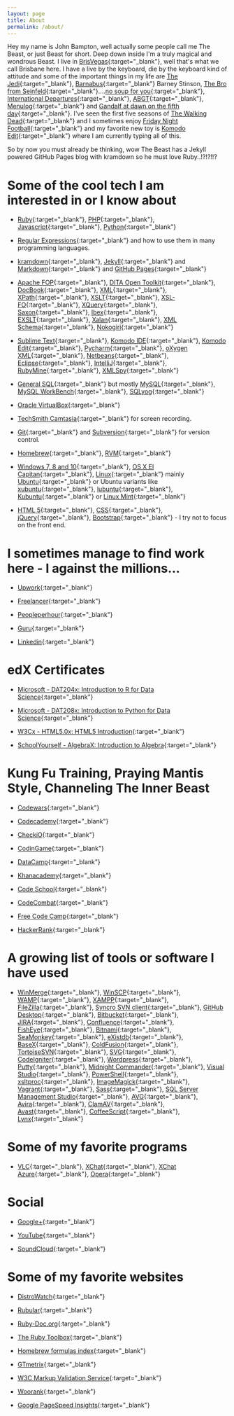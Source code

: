 ```yaml
---
layout: page
title: About
permalink: /about/
---
```


Hey my name is John Bampton, well actually some people call me The Beast, or just Beast for short.  Deep down inside I'm a truly magical and wondrous Beast. I live in [BrisVegas](https://en.wikipedia.org/wiki/Brisbane){:target="_blank"}, well that's what we call Brisbane here.
I have a live by the keyboard, die by the keyboard kind of attitude and some of the important things in my life are [The Jedi](
https://www.google.com.au/search?q=jedi+master&tbm=isch&tbo=u&source=univ&sa=X&ved=0ahUKEwiZgqHXk9zLAhXkYaYKHW05CB4QsAQIPA&biw=1285&bih=1415){:target="_blank"}, [Barnabus](
https://en.wikipedia.org/wiki/Barney_Stinson){:target="_blank"} Barney Stinson, [The Bro from Seinfeld](
https://www.google.com.au/search?q=seinfeld+the+bro&espv=2&biw=1285&bih=1415&tbm=isch&tbo=u&source=univ&sa=X&ved=0ahUKEwjhtLvDlNzLAhWC5qYKHczfC3cQsAQIIw){:target="_blank"}....[no soup for you](
https://www.google.com.au/search?q=no+soup+for+you&espv=2&biw=1216&bih=1391&source=lnms&tbm=isch&sa=X&ved=0ahUKEwiyoY6uluLNAhVGsJQKHQW1A1UQ_AUIBigB){:target="_blank"}, [International Departures](
https://www.mixcloud.com/internationaldepartures/){:target="_blank"}, [ABGT](
http://www.aboveandbeyond.nu/abgt){:target="_blank"}, [Menulog](
https://www.menulog.com.au/){:target="_blank"} and [Gandalf at dawn on the fifth day](https://www.youtube.com/watch?v=mNMk0XGa0bQ){:target="_blank"}. I've seen the first five seasons of [The Walking Dead](
http://www.amc.com/shows/the-walking-dead){:target="_blank"} and I sometimes enjoy [Friday Night Football](
http://www.nrl.com/){:target="_blank"} and my favorite new toy is [Komodo Edit](
http://komodoide.com/komodo-edit/){:target="_blank"} where I am currently typing all of this.

So by now you must already be thinking, wow The Beast has a Jekyll powered GitHub Pages blog with kramdown so he must love Ruby..!?!?!!?

**Some of the cool tech I am interested in or I know about**
======================================================

- [Ruby](https://www.ruby-lang.org/en/){:target="_blank"}, [PHP](
http://php.net/){:target="_blank"}, [Javascript](
https://en.wikipedia.org/wiki/JavaScript){:target="_blank"}, [Python](
https://www.python.org/){:target="_blank"}

- [Regular Expressions](https://en.wikipedia.org/wiki/Regular_expression){:target="_blank"} and how to use them in many programming languages.

- [kramdown](http://kramdown.gettalong.org/index.html){:target="_blank"}, [Jekyll](
https://jekyllrb.com/){:target="_blank"}   and [Markdown](
https://en.wikipedia.org/wiki/Markdown){:target="_blank"} and [GitHub Pages](https://pages.github.com/){:target="_blank"}  

- [Apache FOP](
https://xmlgraphics.apache.org/fop/){:target="_blank"}, [DITA Open Toolkit](
http://www.dita-ot.org/){:target="_blank"}, [DocBook](
http://www.docbook.org/){:target="_blank"}, [XML](
https://en.wikipedia.org/wiki/XML){:target="_blank"}, [XPath](
https://en.wikipedia.org/wiki/XPath){:target="_blank"}, [XSLT](
https://en.wikipedia.org/wiki/XSLT){:target="_blank"}, [XSL-FO](
https://en.wikipedia.org/wiki/XSL_Formatting_Objects){:target="_blank"}, [XQuery](
https://en.wikipedia.org/wiki/XQuery){:target="_blank"}, [Saxon](
http://www.saxonica.com/welcome/welcome.xml){:target="_blank"}, [Ibex](
http://www.xmlpdf.com/){:target="_blank"}, [EXSLT](
http://exslt.org/){:target="_blank"}, [Xalan](
https://xml.apache.org/xalan-j/){:target="_blank"}, [XML Schema](
https://www.w3.org/standards/xml/schema){:target="_blank"}, [Nokogiri](
http://www.nokogiri.org/){:target="_blank"}

- [Sublime Text](
https://www.sublimetext.com){:target="_blank"}, [Komodo IDE](
http://komodoide.com){:target="_blank"}, [Komodo Edit](
http://komodoide.com/komodo-edit/){:target="_blank"}, [Pycharm](
https://www.jetbrains.com/pycharm/){:target="_blank"}, [oXygen XML](
https://www.oxygenxml.com/){:target="_blank"}, [Netbeans](
https://netbeans.org/){:target="_blank"}, [Eclipse](
https://www.eclipse.org/){:target="_blank"}, [IntelliJ](
https://www.jetbrains.com/idea/){:target="_blank"}, [RubyMine](
https://www.jetbrains.com/ruby/){:target="_blank"}, [XMLSpy](
http://www.altova.com/xmlspy.html){:target="_blank"} 

- [General SQL](https://en.wikipedia.org/wiki/SQL){:target="_blank"} but mostly [MySQL](
https://en.wikipedia.org/wiki/SQL){:target="_blank"}, [MySQL WorkBench](
https://www.mysql.com/products/workbench/){:target="_blank"}, [SQLyog](https://www.webyog.com/){:target="_blank"}

- [Oracle VirtualBox](https://www.virtualbox.org/){:target="_blank"}

- [TechSmith Camtasia](https://www.techsmith.com/camtasia.html){:target="_blank"} for screen recording.

- [Git](https://git-scm.com/){:target="_blank"} and [Subversion](
https://subversion.apache.org/){:target="_blank"} for version control.

- [Homebrew](http://brew.sh/){:target="_blank"}, [RVM](
http://rvm.io/){:target="_blank"}

- [Windows 7, 8 and 10](
https://www.microsoft.com/en-au/windows/features){:target="_blank"}, [OS X El Capitan](
http://www.apple.com/au/osx/whats-new/){:target="_blank"}, [Linux](
http://www.linuxfoundation.org/){:target="_blank"} mainly [Ubuntu](
http://www.ubuntu.com/){:target="_blank"} or Ubuntu variants like [xubuntu](
http://xubuntu.org/){:target="_blank"}, [lubuntu](
http://lubuntu.net/){:target="_blank"}, [Kubuntu](
http://kubuntu.org/){:target="_blank"} or [Linux Mint](
https://www.linuxmint.com/){:target="_blank"}

- [HTML 5](
https://developer.mozilla.org/en-US/docs/Web/Guide/HTML/HTML5){:target="_blank"}, [CSS](
https://www.w3.org/Style/CSS/Overview.en.html){:target="_blank"}, [jQuery](
https://jquery.com/){:target="_blank"}, [Bootstrap](http://getbootstrap.com/){:target="_blank"}  - I try not to focus on the front end.


**I sometimes manage to find work here - I against the millions...**
==================

- [Upwork](https://www.upwork.com/o/profiles/users/_~015e56316c3aa9a286/){:target="_blank"}

- [Freelancer](https://www.freelancer.com/u/JohnBampton.html){:target="_blank"}

- [Peopleperhour](http://www.peopleperhour.com/freelancer/john/bampton/multi-language-programming-artisan/175224){:target="_blank"}

- [Guru](http://www.guru.com/freelancers/johnbampton){:target="_blank"}

- [Linkedin](https://au.linkedin.com/pub/john-bampton/0/1a9/784){:target="_blank"}

**edX Certificates**
====================

- [Microsoft - DAT204x: Introduction to R for Data Science](https://courses.edx.org/certificates/8c19c917cbac4fbc88e63d20338ef546){:target="_blank"}

- [Microsoft - DAT208x: Introduction to Python for Data Science](https://courses.edx.org/certificates/2e8ec966312646ad9a5697f342b6ecff){:target="_blank"}

- [W3Cx - HTML5.0x: HTML5 Introduction](https://courses.edx.org/certificates/3a1c2b31917a4e768c693720f899969d){:target="_blank"}

- [SchoolYourself - AlgebraX: Introduction to Algebra](https://courses.edx.org/certificates/f6dbf8dcff354947aff06153b5fb8462){:target="_blank"}

**Kung Fu Training, Praying Mantis Style, Channeling The Inner Beast**
===================

- [Codewars](http://www.codewars.com/users/Beast/){:target="_blank"}

- [Codecademy](https://www.codecademy.com/phpsuperguru){:target="_blank"}

- [CheckiO](http://www.checkio.org/user/john.bampton/){:target="_blank"}

- [CodinGame](https://www.codingame.com/profile/e3c327eb1fb4385f65fb5b98f567c564828638){:target="_blank"}

- [DataCamp](https://www.datacamp.com/profile/Beast){:target="_blank"}

- [Khanacademy](https://www.khanacademy.org/profile/XSLTGod/){:target="_blank"}

- [Code School](https://www.codeschool.com/users/JohnBampton){:target="_blank"}

- [CodeCombat](https://codecombat.com/user/john-bampton){:target="_blank"}

- [Free Code Camp](https://www.freecodecamp.com/jbampton){:target="_blank"}

- [HackerRank](https://www.hackerrank.com/JohnBampton){:target="_blank"}


**A growing list of tools or software I have used**
======================

- [WinMerge](
http://winmerge.org/?lang=en){:target="_blank"}, [WinSCP](
https://winscp.net/eng/index.php){:target="_blank"}, [WAMP](
http://www.wampserver.com/en/){:target="_blank"}, [XAMPP](
https://www.apachefriends.org/index.html){:target="_blank"}, [FileZilla](
https://filezilla-project.org/){:target="_blank"}, [Syncro SVN client](
http://www.syncrosvnclient.com/){:target="_blank"}, [GitHub Desktop](
https://desktop.github.com/){:target="_blank"}, [Bitbucket](
https://bitbucket.org/){:target="_blank"}, [JIRA](
https://www.atlassian.com/software/jira){:target="_blank"}, [Confluence](
https://www.atlassian.com/software/confluence){:target="_blank"}, [FishEye](
https://www.atlassian.com/software/fisheye){:target="_blank"}, [Bitnami](
https://bitnami.com/stacks){:target="_blank"}, [SeaMonkey](
http://www.seamonkey-project.org/){:target="_blank"}, [eXistdb](
http://exist-db.org/exist/apps/homepage/index.html){:target="_blank"}, [BaseX](
http://basex.org/){:target="_blank"}, [ColdFusion](
http://www.adobe.com/au/products/coldfusion-family.html){:target="_blank"}, [TortoiseSVN](
https://tortoisesvn.net/){:target="_blank"}, [SVG](
https://developer.mozilla.org/en-US/docs/Web/SVG){:target="_blank"}, [CodeIgniter](
https://www.codeigniter.com/){:target="_blank"}, [Wordpress](
https://wordpress.org/){:target="_blank"}, [Putty](
http://www.chiark.greenend.org.uk/~sgtatham/putty/download.html){:target="_blank"}, [Midnight Commander](
https://www.midnight-commander.org/){:target="_blank"}, [Visual Studio](
https://www.visualstudio.com/){:target="_blank"}, [PowerShell](
https://msdn.microsoft.com/en-us/powershell/mt173057.aspx){:target="_blank"}, [xsltproc](
http://xmlsoft.org/XSLT/xsltproc2.html){:target="_blank"}, [ImageMagick](
http://www.imagemagick.org/script/index.php){:target="_blank"}, [Vagrant](
https://www.vagrantup.com/){:target="_blank"}, [Sass](
http://sass-lang.com/){:target="_blank"}, [SQL Server Management Studio](
https://msdn.microsoft.com/en-us/library/mt238290.aspx){:target="_blank"}, [AVG](
http://www.avg.com){:target="_blank"}, [Avira](
https://www.avira.com){:target="_blank"}, [ClamAV](
https://www.clamav.net){:target="_blank"}, [Avast](
https://www.avast.com){:target="_blank"}, [CoffeeScript](
http://coffeescript.org/){:target="_blank"}, [Lynx](
https://en.wikipedia.org/wiki/Lynx_(web_browser)){:target="_blank"}


**Some of my favorite programs**
=============================

- [VLC](http://www.videolan.org/){:target="_blank"}, [XChat](
http://xchat.org/){:target="_blank"}, [XChat Azure](
https://xchataqua.github.io/){:target="_blank"}, [Opera](
http://www.opera.com/){:target="_blank"}


**Social**
=====================

- [Google+](https://www.google.com/+JohnBampton){:target="_blank"}

- [YouTube](https://www.youtube.com/channel/UCitIpEBxV_-DbycXL1kag2w){:target="_blank"}

- [SoundCloud](https://soundcloud.com/johnbampton){:target="_blank"}

**Some of my favorite websites**
===============================

- [DistroWatch](http://distrowatch.com){:target="_blank"}

- [Rubular](http://rubular.com/){:target="_blank"}

- [Ruby-Doc.org](http://ruby-doc.org/){:target="_blank"}

- [The Ruby Toolbox](https://www.ruby-toolbox.com/){:target="_blank"}

- [Homebrew formulas index](http://brewformulas.org/){:target="_blank"}

- [GTmetrix](https://gtmetrix.com/){:target="_blank"}

- [W3C Markup Validation Service](https://validator.w3.org/){:target="_blank"}

- [Woorank](https://www.woorank.com/){:target="_blank"}

- [Google PageSpeed Insights](https://developers.google.com/speed/pagespeed/insights/){:target="_blank"}
